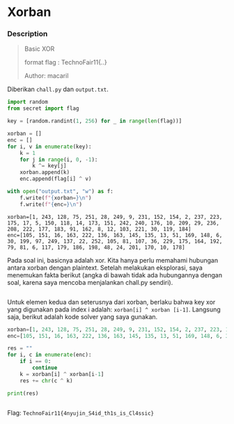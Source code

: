 # Xorban

### Description

> Basic XOR
>
> format flag : TechnoFair11{..}
>
> Author: macaril

Diberikan `chall.py` dan `output.txt`.

```python
import random
from secret import flag

key = [random.randint(1, 256) for _ in range(len(flag))]

xorban = []
enc = []
for i, v in enumerate(key):
    k = 1
    for j in range(i, 0, -1):
        k ^= key[j]
    xorban.append(k)
    enc.append(flag[i] ^ v)

with open("output.txt", "w") as f:
    f.write(f"{xorban=}\n")
    f.write(f"{enc=}\n")
```

```
xorban=[1, 243, 128, 75, 251, 28, 249, 9, 231, 152, 154, 2, 237, 223, 175, 17, 5, 150, 118, 14, 173, 151, 242, 240, 176, 10, 209, 29, 236, 208, 222, 177, 183, 91, 162, 8, 12, 103, 221, 30, 119, 184]
enc=[105, 151, 16, 163, 222, 136, 163, 145, 135, 13, 51, 169, 148, 6, 30, 199, 97, 249, 137, 22, 252, 105, 81, 107, 36, 229, 175, 164, 192, 79, 81, 6, 117, 179, 186, 198, 48, 24, 201, 170, 10, 178]
```

Pada soal ini, basicnya adalah xor. Kita hanya perlu memahami hubungan antara xorban dengan plaintext. Setelah melakukan eksplorasi, saya menemukan fakta berikut (angka di bawah tidak ada hubungannya dengan soal, karena saya mencoba menjalankan chall.py sendiri).

<figure><img src="https://lh7-us.googleusercontent.com/docsz/AD_4nXeBWzuk3UAbmyk3OBaHKF_PQVgZ7RvJ3evrH89MLJFCgXRyXE4bpPnZSE5WOY4f0z5tTnX21nxMll8PCywWJwq_ovw2u_dk8WqfuacMo_GcKShWKHM6tEoQb-hs-ANMHxnwmsd2DhBGKLv6EFMJ4LL1N_eX?key=bKZVH89yO64ULuuh4491eA" alt=""><figcaption></figcaption></figure>

Untuk elemen kedua dan seterusnya dari xorban, berlaku bahwa key xor yang digunakan pada index i adalah: `xorban[i] ^ xorban [i-1]`. Langsung saja, berikut adalah kode solver yang saya gunakan.

```python
xorban=[1, 243, 128, 75, 251, 28, 249, 9, 231, 152, 154, 2, 237, 223, 175, 17, 5, 150, 118, 14, 173, 151, 242, 240, 176, 10, 209, 29, 236, 208, 222, 177, 183, 91, 162, 8, 12, 103, 221, 30, 119, 184]
enc=[105, 151, 16, 163, 222, 136, 163, 145, 135, 13, 51, 169, 148, 6, 30, 199, 97, 249, 137, 22, 252, 105, 81, 107, 36, 229, 175, 164, 192, 79, 81, 6, 117, 179, 186, 198, 48, 24, 201, 170, 10, 178]

res = ""
for i, c in enumerate(enc):
	if i == 0:
		continue
	k = xorban[i] ^ xorban[i-1]
	res += chr(c ^ k)

print(res)
```

<figure><img src="https://lh7-us.googleusercontent.com/docsz/AD_4nXeBqib7FqbEcnA_xZwb4gLvpBjWAmtpSxezrgngs-RDAE9PyrNNJPFG2skt2ylL34toD4epN5SZ0D_pzHvfK5svgm04IYzSjH-6q426dAQzfDUpxMqPh_412B3e7s0XYTvHlgtIiUI7Uep6Whsmn1LOGkqg?key=bKZVH89yO64ULuuh4491eA" alt=""><figcaption></figcaption></figure>

Flag: `TechnoFair11{4nyujin_S4id_th1s_is_Cl4ssic}`
